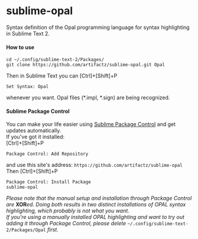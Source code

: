 sublime-opal
============

Syntax definition of the Opal programming language for syntax highlighting in Sublime Text 2.

#### How to use
```
cd ~/.config/sublime-text-2/Packages/
git clone https://github.com/artifactz/sublime-opal.git Opal
```
Then in Sublime Text you can [Ctrl]+[Shift]+P
```
Set Syntax: Opal
```
whenever you want. Opal files (*.impl, *.sign) are being recognized.

#### Sublime Package Control
You can make your life easier using [Sublime Package Control](https://sublime.wbond.net/installation) and get updates automatically.  
If you've got it installed:  
[Ctrl]+[Shift]+P
```
Package Control: Add Repository
```
and use this site's address: `https://github.com/artifactz/sublime-opal`  
Then [Ctrl]+[Shift]+P
```
Package Control: Install Package
sublime-opal
```
_Please note that the manual setup and installation through Package Control are_ **XOR**_ed. Doing both results in two distinct installations of OPAL syntax highlighting, which probably is not what you want._  
_If you're using a manually installed OPAL highlighting and want to try out adding it through Package Control, please delete_ `~/.config/sublime-text-2/Packages/Opal` _first._
